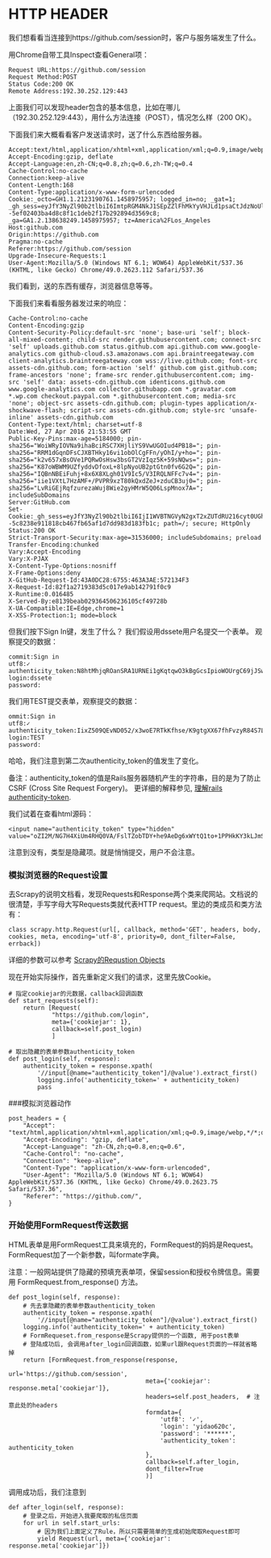 # HTTP HEADER
我们想看看当连接到https://github.com/session时，客户与服务端发生了什么。

用Chrome自带工具Inspect查看General项：

>
    Request URL:https://github.com/session
    Request Method:POST
    Status Code:200 OK
    Remote Address:192.30.252.129:443

上面我们可以发现header包含的基本信息，比如在哪儿（192.30.252.129:443），用什么方法连接（POST），情况怎么样（200 OK）。


下面我们来大概看看客户发送请求时，送了什么东西给服务器。
>
    Accept:text/html,application/xhtml+xml,application/xml;q=0.9,image/webp,*/*;q=0.8
    Accept-Encoding:gzip, deflate
    Accept-Language:en,zh-CN;q=0.8,zh;q=0.6,zh-TW;q=0.4
    Cache-Control:no-cache
    Connection:keep-alive
    Content-Length:168
    Content-Type:application/x-www-form-urlencoded
    Cookie:_octo=GH1.1.2123190761.1458975957; logged_in=no; _gat=1; _gh_sess=eyJfY3NyZl90b2tlbiI6ImtpRGM4NkJ1SEpZZlFhMkYyVHJLd1psaCtJdzNoUlNmeCs5czQrUUZQSGM9IiwibGFzdF93cml0ZSI6MTQ2MTc5MzgyMDQyMiwiZmxhc2giOnsiZGlzY2FyZCI6WyJlcnJvciJdLCJmbGFzaGVzIjp7ImVycm9yIjoiSW5jb3JyZWN0IHVzZXJuYW1lIG9yIHBhc3N3b3JkLiJ9fSwic2Vzc2lvbl9pZCI6IjQ0MGVhMDczYzFhYjNhN2QzYjRiZTIyNzFjMzIxZWNmIn0%3D--5ef02403ba4d8c8f1c1deb2f17b292894d3569c8; _ga=GA1.2.138638249.1458975957; tz=America%2FLos_Angeles
    Host:github.com
    Origin:https://github.com
    Pragma:no-cache
    Referer:https://github.com/session
    Upgrade-Insecure-Requests:1
    User-Agent:Mozilla/5.0 (Windows NT 6.1; WOW64) AppleWebKit/537.36 (KHTML, like Gecko) Chrome/49.0.2623.112 Safari/537.36

我们看到，送的东西有缓存，浏览器信息等等。


下面我们来看看服务器发过来的响应：
>
    Cache-Control:no-cache
    Content-Encoding:gzip
    Content-Security-Policy:default-src 'none'; base-uri 'self'; block-all-mixed-content; child-src render.githubusercontent.com; connect-src 'self' uploads.github.com status.github.com api.github.com www.google-analytics.com github-cloud.s3.amazonaws.com api.braintreegateway.com client-analytics.braintreegateway.com wss://live.github.com; font-src assets-cdn.github.com; form-action 'self' github.com gist.github.com; frame-ancestors 'none'; frame-src render.githubusercontent.com; img-src 'self' data: assets-cdn.github.com identicons.github.com www.google-analytics.com collector.githubapp.com *.gravatar.com *.wp.com checkout.paypal.com *.githubusercontent.com; media-src 'none'; object-src assets-cdn.github.com; plugin-types application/x-shockwave-flash; script-src assets-cdn.github.com; style-src 'unsafe-inline' assets-cdn.github.com
    Content-Type:text/html; charset=utf-8
    Date:Wed, 27 Apr 2016 21:53:55 GMT
    Public-Key-Pins:max-age=5184000; pin-sha256="WoiWRyIOVNa9ihaBciRSC7XHjliYS9VwUGOIud4PB18="; pin-sha256="RRM1dGqnDFsCJXBTHky16vi1obOlCgFFn/yOhI/y+ho="; pin-sha256="k2v657xBsOVe1PQRwOsHsw3bsGT2VzIqz5K+59sNQws="; pin-sha256="K87oWBWM9UZfyddvDfoxL+8lpNyoUB2ptGtn0fv6G2Q="; pin-sha256="IQBnNBEiFuhj+8x6X8XLgh01V9Ic5/V3IRQLNFFc7v4="; pin-sha256="iie1VXtL7HzAMF+/PVPR9xzT80kQxdZeJ+zduCB3uj0="; pin-sha256="LvRiGEjRqfzurezaWuj8Wie2gyHMrW5Q06LspMnox7A="; includeSubDomains
    Server:GitHub.com
    Set-Cookie:_gh_sess=eyJfY3NyZl90b2tlbiI6IjI1WVBTNGVyN2gxT2xZUTdRU216cyt0UGhkTGgvemhkYlVoOWFaNmJzMzA9IiwibGFzdF93cml0ZSI6MTQ2MTc5NDAzNTczOCwiZmxhc2giOnsiZGlzY2FyZCI6WyJlcnJvciJdLCJmbGFzaGVzIjp7ImVycm9yIjoiSW5jb3JyZWN0IHVzZXJuYW1lIG9yIHBhc3N3b3JkLiJ9fSwic2Vzc2lvbl9pZCI6ImMxMzI3MTU0YmM5NjNhYWM4ZWE4ZTFmZGZiNjQ4YjE4In0%3D--5c8238e911818cb467fb65af1d7dd983d183fb1c; path=/; secure; HttpOnly
    Status:200 OK
    Strict-Transport-Security:max-age=31536000; includeSubdomains; preload
    Transfer-Encoding:chunked
    Vary:Accept-Encoding
    Vary:X-PJAX
    X-Content-Type-Options:nosniff
    X-Frame-Options:deny
    X-GitHub-Request-Id:43A0DC28:6755:463A3AE:572134F3
    X-Request-Id:82f1a2719383d5c017e9ab142791f0c9
    X-Runtime:0.016485
    X-Served-By:e8139beab029364506236105cf49728b
    X-UA-Compatible:IE=Edge,chrome=1
    X-XSS-Protection:1; mode=block

但我们按下Sign In键，发生了什么？ 我们假设用dssete用户名提交一个表单。 观察提交的数据：
>
    commit:Sign in
    utf8:✓
    authenticity_token:N8htMhjqROanSRA1URNEi1gKqtqwO3kBgGcsIpioWOUrgC69jJSwz3NDnMXZIWkUT3PFb4GSU/V28V8/xPZo5w==
    login:dssete
    password:

我们用TEST提交表单，观察提交的数据：
>
    ommit:Sign in
    utf8:✓
    authenticity_token:IixZ509QEvND052/x3woE7RTkKfhse/K9gtgXX67fhFvzyR84S7Lmt3L7OKALWwhhrhwfr79vprEhnVKC3ZAFQ==
    login:TEST
    password:

哈哈，我们注意到第二次authenticity_token的值发生了变化。 


备注：authenticity_token的值是Rails服务器随机产生的字符串，目的是为了防止CSRF (Cross Site Request Forgery)。 更详细的解释参见, [理解rails authenticity-token](http://stackoverflow.com/questions/941594/understanding-the-rails-authenticity-token).


我们试着在查看html源码：

``` 	
<input name="authenticity_token" type="hidden" value="oZI2M/NG7H4XiUm4RHQ0VA/FslTZobTDY+he9AeDg6xWYtQ1to+1PPHkKY3kLJmSrcBbNkFjvkMvmAoe8ekIAA==">
```
注意到没有，类型是隐藏项。就是悄悄提交，用户不会注意。


### 模拟浏览器的Request设置
去Scrapy的说明文档看，发现Requests和Response两个类来爬网站。文档说的很清楚，手写字母大写Requests类就代表HTTP request。里边的类成员和类方法有：
 

<!-- lang:python-->
	class scrapy.http.Request(url[, callback, method='GET', headers, body, cookies, meta, encoding='utf-8', priority=0, dont_filter=False, errback])

详细的参数可以参考 [ Scrapy的Requstion Objects](http://doc.scrapy.org/en/latest/topics/request-response.html#topics-request-response-ref-request-subclasses)

现在开始实际操作，首先重新定义我们的请求，这里先放Cookie。

<!-- lang:python-->
	# 指定cookiejar的元数据，callback回调函数
	def start_requests(self):
	    return [Request(
				"https://github.com/login",
				meta={'cookiejar': 1}, 
				callback=self.post_login)
				]
	
	# 取出隐藏的表单参数authenticity_token
	def post_login(self, response):
		authenticity_token = response.xpath(
	        '//input[@name="authenticity_token"]/@value').extract_first()
	    	logging.info('authenticity_token=' + authenticity_token)
	    	pass

###模拟浏览器动作
<!-- lang:python-->
	post_headers = {
	    "Accept": "text/html,application/xhtml+xml,application/xml;q=0.9,image/webp,*/*;q=0.8",
	    "Accept-Encoding": "gzip, deflate",
	    "Accept-Language": "zh-CN,zh;q=0.8,en;q=0.6",
	    "Cache-Control": "no-cache",
	    "Connection": "keep-alive",
	    "Content-Type": "application/x-www-form-urlencoded",
	    "User-Agent": "Mozilla/5.0 (Windows NT 6.1; WOW64) AppleWebKit/537.36 (KHTML, like Gecko) Chrome/49.0.2623.75 Safari/537.36",
	    "Referer": "https://github.com/",
	}

### 开始使用FormRequest传送数据
HTML表单是用FormRequest工具来填充的，FormRequest的妈妈是Request。 FormRequest加了一个新参数，叫formate字典。

注意：一般网站提供了隐藏的预填充表单项，保留session和授权令牌信息。需要用
 FormRequest.from_response() 方法。
<!-- lang:python-->

	def post_login(self, response):
	    # 先去拿隐藏的表单参数authenticity_token
	    authenticity_token = response.xpath(
	        '//input[@name="authenticity_token"]/@value').extract_first()
	    logging.info('authenticity_token=' + authenticity_token)
	    # FormRequeset.from_response是Scrapy提供的一个函数, 用于post表单
	    # 登陆成功后, 会调用after_login回调函数，如果url跟Request页面的一样就省略掉
	    return [FormRequest.from_response(response,
	                                      url='https://github.com/session',
	                                      meta={'cookiejar': response.meta['cookiejar']},
	                                      headers=self.post_headers,  # 注意此处的headers
	                                      formdata={
	                                          'utf8': '✓',
	                                          'login': 'yidao620c',
	                                          'password': '******',
	                                          'authenticity_token': authenticity_token
	                                      },
	                                      callback=self.after_login,
	                                      dont_filter=True
	                                      )]


调用成功后，我们注意到

<!-- lang:python-->
	def after_login(self, response):
	    # 登录之后，开始进入我要爬取的私信页面
	    for url in self.start_urls:
	        # 因为我们上面定义了Rule，所以只需要简单的生成初始爬取Request即可
	        yield Request(url, meta={'cookiejar': response.meta['cookiejar']})

